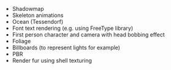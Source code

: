 * Shadowmap
* Skeleton animations
* Ocean (Tessendorf)
* Font text rendering (e.g. using FreeType library)
* First person character and camera with head bobbing effect
* Foliage
* Billboards (to represent lights for example)
* PBR
* Render fur using shell texturing
